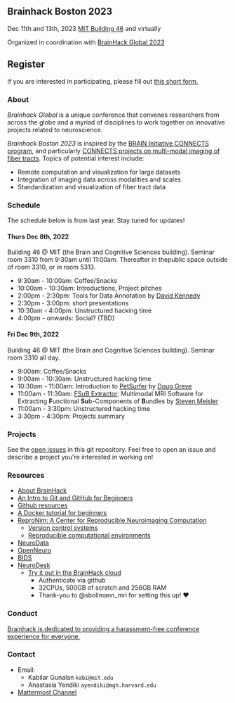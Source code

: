 ## Brainhack Boston 2023

Dec 11th and 13th, 2023
[MIT Building 46](https://whereis.mit.edu/?zoom=16&lat=42.363516886938655&lng=-71.09164294&maptype=mit&q=building%2046&open=object-46) and virtually 

Organized in coordination with [BrainHack Global 2023](https://brainhack.org/global2023/)

## Register
If you are interested in participating, please fill out [this short form.](https://forms.gle/Qurc8KkAsRMJbmCi9)

### About

*Brainhack Global* is a unique conference that convenes researchers from across the globe and a myriad of disciplines to work together on innovative projects related to neuroscience.

*Brainhack Boston 2023* is inspired by the [BRAIN Initiative CONNECTS program](https://www.ninds.nih.gov/news-events/highlights-announcements/nih-brain-initiative-launches-projects-develop-innovative-technologies-map-brain-incredible-detail), and particularly [CONNECTS projects on multi-modal imaging of fiber tracts](https://reporter.nih.gov/search/3TvO-D_5_0-AyCKL3EMDUg/projects). Topics of potential interest include:
- Remote computation and visualization for large datasets
- Integration of imaging data across modalities and scales
- Standardization and visualization of fiber tract data

### Schedule

The schedule below is from last year. Stay tuned for updates!

#### Thurs Dec 8th, 2022

Building 46 @ MIT (the Brain and Cognitive Sciences building). Seminar room 3310 from 9:30am until 11:00am. Thereafter in thepublic 
space outside of room 3310, or in room 5313.

- 9:30am - 10:00am: Coffee/Snacks
- 10:00am - 10:30am: Introductions, Project pitches
- 2:00pm - 2:30pm: Tools for Data Annotation by [David Kennedy](https://profiles.umassmed.edu/display/130002)
- 2:30pm - 3:00pm: short presentations
- 10:30am - 4:00pm: Unstructured hacking time
- 4:00pm - onwards: Social? (TBD)

#### Fri Dec 9th, 2022

Building 46 @ MIT (the Brain and Cognitive Sciences building). Seminar room 3310 all day.

- 9:00am: Coffee/Snacks
- 9:00am - 10:30am: Unstructured hacking time
- 10:30am - 11:00am: Introduction to [PetSurfer](https://surfer.nmr.mgh.harvard.edu/fswiki/PetSurfer) by [Doug Greve](https://researchers.mgh.harvard.edu/profile/5476867/Douglas-Greve)
- 11:00am - 11:30am: [FSuB Extractor](https://github.com/smeisler/fsub_extractor): Multimodal MRI Software for Extracting **F**unctional **Su**b-Components of **B**undles by [Steven Meisler](https://scholar.harvard.edu/steven-meisler/home)
- 11:00am - 3:30pm: Unstructured hacking time
- 3:30pm - 4:30pm: Projects summary

### Projects

See the [open issues](https://github.com/brainhack-boston/brainhack-boston.github.io/issues) in this git repository.  Feel free to open an issue and describe a project you're interested in working on!

### Resources

- [About BrainHack](https://brainhack.org/about.html#:~:text=The%20purpose%20of%20Brainhack%20is,innovative%20projects%20related%20to%20neuroscience.)
- [An Intro to Git and GitHub for Beginners](https://product.hubspot.com/blog/git-and-github-tutorial-for-beginners)
- [Github resources](https://guides.github.com/)
- [A Docker tutorial for beginners](https://docker-curriculum.com/)
- [ReproNim: A Center for Reproducible Neuroimaging Computation](http://www.reproducibleimaging.org/#training)
  - [Version control systems](http://www.reproducibleimaging.org/module-reproducible-basics/02-vcs/)
  - [Reproducible computational environments](http://www.reproducibleimaging.org/module-dataprocessing/04-containers/)
- [NeuroData](https://neurodata.io/)
- [OpenNeuro](https://openneuro.org/)
- [BIDS](https://bids.neuroimaging.io/)
- [NeuroDesk](https://www.neurodesk.org/)
  - [Try it out in the BrainHack cloud](https://bhnam.neurodesk.org/)
    - Authenticate via github
    - 32CPUs, 500GB of scratch and 256GB RAM
    - Thank-you to @sbollmann_mri for setting this up! :heart:

###  Conduct

[Brainhack is dedicated to providing a harassment-free conference experience for everyone.](https://brainhack.org/code-of-conduct.html)

### Contact

- Email: 
  - Kabilar Gunalan `kabi@mit.edu`
  - Anastasia Yendiki `ayendiki@mgh.harvard.edu`
- [Mattermost Channel](https://mattermost.brainhack.org/brainhack/channels/bhg23-boston)
